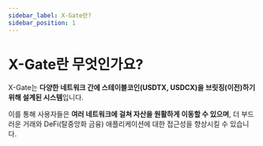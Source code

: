 ```yaml
---
sidebar_label: X-Gate란?
sidebar_position: 1
---
```


# X-Gate란 무엇인가요?

X-Gate는 **다양한 네트워크 간에 스테이블코인(USDTX, USDCX)을 브릿징(이전)하기 위해 설계된 시스템**입니다.

이를 통해 사용자들은 **여러 네트워크에 걸쳐 자산을 원활하게 이동할 수 있으며**, 더 부드러운 거래와 DeFi(탈중앙화 금융) 애플리케이션에 대한 접근성을 향상시킬 수 있습니다.